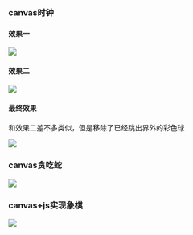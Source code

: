 
### canvas时钟

#### 效果一

![](https://ws1.sinaimg.cn/large/006tKfTcly1fs2friunh8g315s0sgu0x.gif)

#### 效果二

![](https://ws2.sinaimg.cn/large/006tKfTcly1fs2fufqbvlg315s0sg7wk.gif)

#### 最终效果

和效果二差不多类似，但是移除了已经跳出界外的彩色球

![](https://ws4.sinaimg.cn/large/006tKfTcly1fs2me7umj9g31is0sgb2a.gif)

### canvas贪吃蛇

![](https://ws1.sinaimg.cn/large/006tNc79ly1fs84oe6lnhg31cq0x44gz.gif)

### canvas+js实现象棋

![](https://ws2.sinaimg.cn/large/006tKfTcly1fsni96zting30sg0sgb2e.gif)